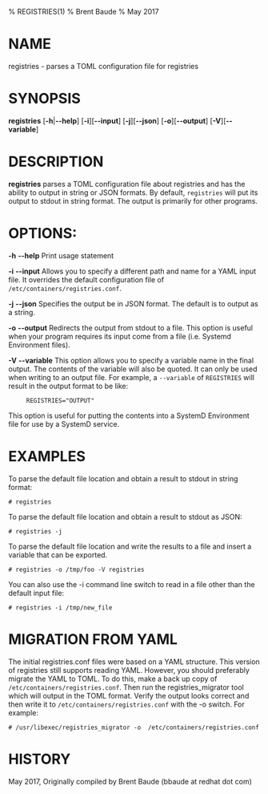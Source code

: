 % REGISTRIES(1) 
% Brent Baude
% May 2017
# NAME
registries - parses a TOML configuration file for registries

# SYNOPSIS
**registries**
[**-h**|**--help**]
[**-i**][**--input**]
[**-j**][**--json**]
[**-o**][**--output**]
[**-V**][**--variable**]

# DESCRIPTION
**registries** parses a TOML configuration file about registries and has the
ability to output in string or JSON formats.  By default, `registries` will
put its output to stdout in string format.  The output is primarily for other
programs.

# OPTIONS:
**-h** **--help**
Print usage statement

**-i** **--input**
Allows you to specify a different path and name for a YAML input file.  It 
overrides the default configuration file of `/etc/containers/registries.conf`.

**-j** **--json**
Specifies the output be in JSON format.  The default is to output as a string.

**-o** **--output**
Redirects the output from stdout to a file. This option is useful when your
program requires its input come from a file (i.e. Systemd Environment files).

**-V** **--variable**
This option allows you to specify a variable name in the final output.  The contents
of the variable will also be quoted.  It can only be used when writing to 
an output file.  For example, a `--variable` of
`REGISTRIES` will result in the output format to be like:
```
     REGISTRIES="OUTPUT"
```
This option is useful for putting the contents into a SystemD Environment file
for use by a SystemD service.

# EXAMPLES

To parse the default file location and obtain a result to stdout in string
format:
```
# registries
```

To parse the default file location and obtain a result to stdout as JSON:
```
# registries -j
```

To parse the default file location and write the results to a file and insert
a variable that can be exported.
```
# registries -o /tmp/foo -V registries
```

You can also use the -i command line switch to read in a file other than the
default input file:
```
# registries -i /tmp/new_file
```

# MIGRATION FROM YAML
The initial registries.conf files were based on a YAML structure.  This version  of registries
still supports reading YAML.  However, you should preferably migrate the YAML to TOML.
To do this, make a back up copy of `/etc/containers/registries.conf`.  Then run the
registries_migrator tool which will output in the TOML format.  Verify the output
looks correct and then write it to `/etc/containers/registries.conf` with the -o switch.  For example:

```
# /usr/libexec/registries_migrator -o  /etc/containers/registries.conf

```

# HISTORY
May 2017, Originally compiled by Brent Baude (bbaude at redhat dot com)

